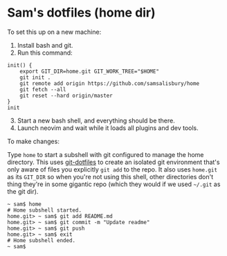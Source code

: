 # Sam's dotfiles (home dir)

To set this up on a new machine:

1. Install bash and git.
2. Run this command:
```
init() {
	export GIT_DIR=home.git GIT_WORK_TREE="$HOME"
	git init .
	git remote add origin https://github.com/samsalisbury/home
	git fetch --all
	git reset --hard origin/master
}
init
```
3. Start a new bash shell, and everything should be there.
4. Launch neovim and wait while it loads all plugins and dev tools.

To make changes:

Type `home` to start a subshell with git configured to manage
the home directory. This uses
[git-dotfiles](https://fieldnotes.tech/2022/11/20/managing-dotfiles-with-git/)
to create an isolated git environment that's only aware of files you explicitly
`git add` to the repo. It also uses `home.git` as its `GIT_DIR` so when you're
not using this shell, other directories don't thing they're in some gigantic
repo (which they would if we used `~/.git` as the git dir).

```shell
~ sam$ home
# Home subshell started.
home.git> ~ sam$ git add README.md
home.git> ~ sam$ git commit -m "Update readme"
home.git> ~ sam$ git push
home.git> ~ sam$ exit
# Home subshell ended.
~ sam$ 
```

